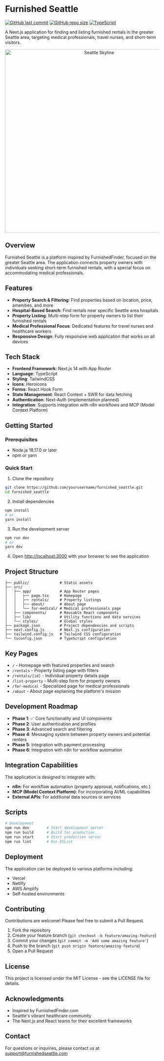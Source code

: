 # Furnished Seattle

[![GitHub last commit](https://img.shields.io/github/last-commit/henrynkoh/furnished_seattle)](https://github.com/henrynkoh/furnished_seattle/commits/main)
[![GitHub repo size](https://img.shields.io/github/repo-size/henrynkoh/furnished_seattle)](https://github.com/henrynkoh/furnished_seattle)
[![TypeScript](https://img.shields.io/badge/TypeScript-97.9%25-blue)](https://github.com/henrynkoh/furnished_seattle)

A Next.js application for finding and listing furnished rentals in the greater Seattle area, targeting medical professionals, travel nurses, and short-term visitors.

<p align="center">
  <img src="https://images.unsplash.com/photo-1574958269340-fa927503f3dd?ixlib=rb-4.0.3" alt="Seattle Skyline" width="600" />
</p>

## Overview

Furnished Seattle is a platform inspired by FurnishedFinder, focused on the greater Seattle area. The application connects property owners with individuals seeking short-term furnished rentals, with a special focus on accommodating medical professionals.

## Features

- **Property Search & Filtering**: Find properties based on location, price, amenities, and more
- **Hospital-Based Search**: Find rentals near specific Seattle area hospitals
- **Property Listing**: Multi-step form for property owners to list their furnished rentals
- **Medical Professional Focus**: Dedicated features for travel nurses and healthcare workers
- **Responsive Design**: Fully responsive web application that works on all devices

## Tech Stack

- **Frontend Framework**: Next.js 14 with App Router
- **Language**: TypeScript
- **Styling**: TailwindCSS
- **Icons**: Heroicons
- **Forms**: React Hook Form
- **State Management**: React Context + SWR for data fetching
- **Authentication**: Next-Auth (implementation planned)
- **Integration**: Supports integration with n8n workflows and MCP (Model Context Platform)

## Getting Started

### Prerequisites

- Node.js 18.17.0 or later
- npm or yarn

### Quick Start

1. Clone the repository
```bash
git clone https://github.com/yourusername/furnished_seattle.git
cd furnished_seattle
```

2. Install dependencies
```bash
npm install
# or
yarn install
```

3. Run the development server
```bash
npm run dev
# or
yarn dev
```

4. Open [http://localhost:3000](http://localhost:3000) with your browser to see the application

## Project Structure

```
├── public/              # Static assets
├── src/
│   ├── app/             # App Router pages
│   │   ├── page.tsx     # Homepage
│   │   ├── rentals/     # Property listings
│   │   ├── about/       # About page
│   │   └── for-medical/ # Medical professionals page
│   ├── components/      # Reusable React components
│   ├── lib/             # Utility functions and data services
│   └── styles/          # Global styles
├── package.json         # Project dependencies and scripts
├── next.config.js       # Next.js configuration
├── tailwind.config.js   # Tailwind CSS configuration
└── tsconfig.json        # TypeScript configuration
```

## Key Pages

- `/` - Homepage with featured properties and search
- `/rentals` - Property listing page with filters
- `/rentals/[id]` - Individual property details page
- `/list-property` - Multi-step form for property owners
- `/for-medical` - Specialized page for medical professionals
- `/about` - About page explaining the platform's mission

## Development Roadmap

- **Phase 1**: ✅ Core functionality and UI components
- **Phase 2**: User authentication and profiles
- **Phase 3**: Advanced search and filtering
- **Phase 4**: Messaging system between property owners and potential renters
- **Phase 5**: Integration with payment processing
- **Phase 6**: Integration with n8n for workflow automation

## Integration Capabilities

The application is designed to integrate with:

- **n8n**: For workflow automation (property approval, notifications, etc.)
- **MCP (Model Context Platform)**: For incorporating AI/ML capabilities
- **External APIs**: For additional data sources or services

## Scripts

```bash
# Development
npm run dev        # Start development server
npm run build      # Build for production
npm run start      # Start production server
npm run lint       # Run ESLint
```

## Deployment

The application can be deployed to various platforms including:

- Vercel
- Netlify
- AWS Amplify
- Self-hosted environments

## Contributing

Contributions are welcome! Please feel free to submit a Pull Request.

1. Fork the repository
2. Create your feature branch (`git checkout -b feature/amazing-feature`)
3. Commit your changes (`git commit -m 'Add some amazing feature'`)
4. Push to the branch (`git push origin feature/amazing-feature`)
5. Open a Pull Request

## License

This project is licensed under the MIT License - see the LICENSE file for details.

## Acknowledgments

- Inspired by FurnishedFinder.com
- Seattle's vibrant healthcare community
- The Next.js and React teams for their excellent frameworks

## Contact

For questions or inquiries, please contact us at [support@furnishedseattle.com](mailto:support@furnishedseattle.com) 